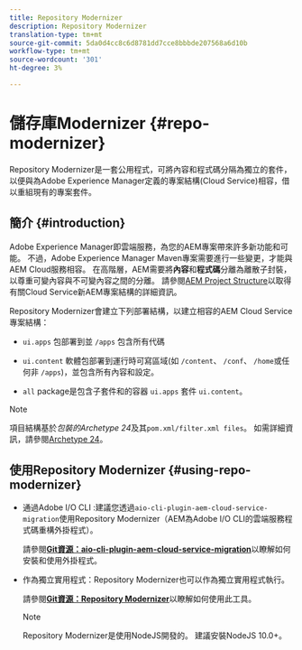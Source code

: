 ```yaml
---
title: Repository Modernizer
description: Repository Modernizer
translation-type: tm+mt
source-git-commit: 5da0d4cc8c6d8781dd7cce8bbbde207568a6d10b
workflow-type: tm+mt
source-wordcount: '301'
ht-degree: 3%

---
```



# 儲存庫Modernizer {#repo-modernizer}

Repository Modernizer是一套公用程式，可將內容和程式碼分隔為獨立的套件，以便與為Adobe Experience Manager定義的專案結構(Cloud Service)相容，借以重組現有的專案套件。

## 簡介 {#introduction}

Adobe Experience Manager即雲端服務，為您的AEM專案帶來許多新功能和可能。 不過，Adobe Experience Manager Maven專案需要進行一些變更，才能與AEM Cloud服務相容。 在高階層，AEM需要將&#x200B;**內容**&#x200B;和&#x200B;**程式碼**&#x200B;分離為離散子封裝，以尊重可變內容與不可變內容之間的分離。 請參閱[AEM Project Structure](https://docs.adobe.com/content/help/zh-Hant/experience-manager-cloud-service/implementing/developing/aem-project-content-package-structure.html)以取得有關Cloud Service新AEM專案結構的詳細資訊。

Repository Modernizer會建立下列部署結構，以建立相容的AEM Cloud Service專案結構：

* `ui.apps` 包部署到並 `/apps` 包含所有代碼

* `ui.content` 軟體包部署到運行時可寫區域(如 `/content`、 `/conf`、 `/home`或任何非 `/apps`)，並包含所有內容和設定。

* `all` package是包含子套件和的容器 `ui.apps` 套件 `ui.content`。

>[!NOTE]
>項目結構基於&#x200B;*包裝的Archetype 24*&#x200B;及其`pom.xml/filter.xml files`。 如需詳細資訊，請參閱[Archetype 24](https://github.com/adobe/aem-project-archetype)。

## 使用Repository Modernizer {#using-repo-modernizer}

* 通過Adobe I/O CLI :建議您透過`aio-cli-plugin-aem-cloud-service-migration`使用Repository Modernizer（AEM為Adobe I/O CLI的雲端服務程式碼重構外掛程式）。

   請參閱&#x200B;**[Git資源：aio-cli-plugin-aem-cloud-service-migration](https://github.com/adobe/aio-cli-plugin-aem-cloud-service-migration#introduction)**&#x200B;以瞭解如何安裝和使用外掛程式。

* 作為獨立實用程式：Repository Modernizer也可以作為獨立實用程式執行。

   請參閱&#x200B;**[Git資源：Repository Modernizer](https://github.com/adobe/aem-cloud-service-source-migration/tree/master/packages/repository-modernizer)**&#x200B;以瞭解如何使用此工具。

   >[!NOTE]
   >
   >Repository Modernizer是使用NodeJS開發的。 建議安裝NodeJS 10.0+。
